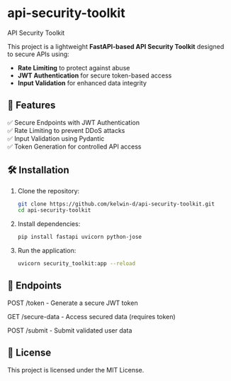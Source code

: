 # api-security-toolkit
API Security Toolkit

This project is a lightweight **FastAPI-based API Security Toolkit** designed to secure APIs using:

- **Rate Limiting** to protect against abuse
- **JWT Authentication** for secure token-based access
- **Input Validation** for enhanced data integrity

## 🚀 Features
✅ Secure Endpoints with JWT Authentication  
✅ Rate Limiting to prevent DDoS attacks  
✅ Input Validation using Pydantic  
✅ Token Generation for controlled API access  

## 🛠️ Installation
1. Clone the repository:
   ```bash
   git clone https://github.com/kelwin-d/api-security-toolkit.git
   cd api-security-toolkit

2. Install dependencies:
   ```bash
   pip install fastapi uvicorn python-jose

3. Run the application:
   ```bash
   uvicorn security_toolkit:app --reload

## 🔐 Endpoints

POST /token - Generate a secure JWT token

GET /secure-data - Access secured data (requires token)

POST /submit - Submit validated user data

## 📄 License

This project is licensed under the MIT License.
